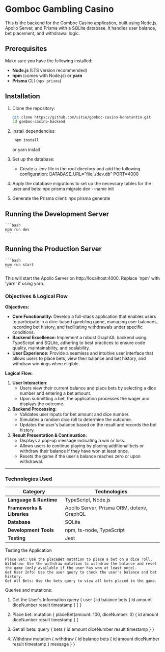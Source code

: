 # Gomboc Gambling Casino

This is the backend for the Gomboc Casino application, built using Node.js, Apollo Server, and Prisma with a SQLite database. It handles user balance, bet placement, and withdrawal logic.

## Prerequisites

Make sure you have the following installed:
- **Node.js** (LTS version recommended)
- **npm** (comes with Node.js) or **yarn**
- **Prisma** CLI (`npx prisma`)

## Installation

1. Clone the repository:

   ```bash
   git clone https://github.com/uitie/gomboc-casino-konstantin.git
   cd gomboc-casino-backend
   ```
2. Install dependencies: 
   ```bash
    npm install
    ```
    or
    yarn install

3. Set up the database:
   - Create a .env file in the root directory and add the following configuration:
   DATABASE_URL="file:./dev.db"
   PORT=4000

4. Apply the database migrations to set up the necessary tables for the user and bets:
   npx prisma migrate dev --name init

5. Generate the Prisma client:
   npx prisma generate

## Running the Development Server
    ```bash
    npm run dev
    ```
## Running the Production Server
    ```bash
    npm run start
    ```
This will start the Apollo Server on http://localhost:4000.
Replace 'npm' with 'yarn' if using yarn.


### **Objectives & Logical Flow**

**Objectives:**
- **Core Functionality:** Develop a full-stack application that enables users to participate in a dice-based gambling game, managing user balances, recording bet history, and facilitating withdrawals under specific conditions.
- **Backend Excellence:** Implement a robust GraphQL backend using TypeScript and SQLite, adhering to best practices to ensure code quality, maintainability, and scalability.
- **User Experience:** Provide a seamless and intuitive user interface that allows users to place bets, view their balance and bet history, and withdraw winnings when eligible.

**Logical Flow:**
1. **User Interaction:**
   - Users view their current balance and place bets by selecting a dice number and entering a bet amount.
   - Upon submitting a bet, the application processes the wager and displays the outcome.
2. **Backend Processing:**
   - Validates user inputs for bet amount and dice number.
   - Simulates a random dice roll to determine the outcome.
   - Updates the user's balance based on the result and records the bet history.
3. **Result Presentation & Continuation:**
   - Displays a pop-up message indicating a win or loss.
   - Allows users to continue playing by placing additional bets or withdraw their balance if they have won at least once.
   - Resets the game if the user's balance reaches zero or upon withdrawal.

---

### **Technologies Used**

| **Category**           | **Technologies**                                           |
|------------------------|------------------------------------------------------------|
| **Language & Runtime** | TypeScript, Node.js                                        |
| **Frameworks & Libraries** | Apollo Server, Prisma ORM, dotenv, GraphQL             |
| **Database**           | SQLite                                                     |
| **Development Tools**  | npm, ts-node, TypeScript                                   |
| **Testing**            | Jest                                                       |

Testing the Application

    Place Bet: Use the placeBet mutation to place a bet on a dice roll.
    Withdraw: Use the withdraw mutation to withdraw the balance and reset the game (only available if the user has won at least once).
    Get User Info: Use the user query to check the user's balance and bet history.
    Get All Bets: Use the bets query to view all bets placed in the game.

Queries and mutations:
1. Get the User's Information
query {
  user {
    id
    balance
    bets {
      id
      amount
      diceNumber
      result
      timestamp
    }
  }
}

2. Place bet:
mutation {
  placeBet(amount: 100, diceNumber: 3) {
    id
    amount
    diceNumber
    result
    timestamp
  }
}

3. Get all bets:
query {
  bets {
    id
    amount
    diceNumber
    result
    timestamp
  }
}

4. Withdraw
mutation {
  withdraw {
    id
    balance
    bets {
      id
      amount
      diceNumber
      result
      timestamp
    }
    message
  }
}

